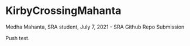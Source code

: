 # KirbyCrossingMahanta
Medha Mahanta, SRA student, July 7, 2021 - SRA Github Repo Submission

Push test.
